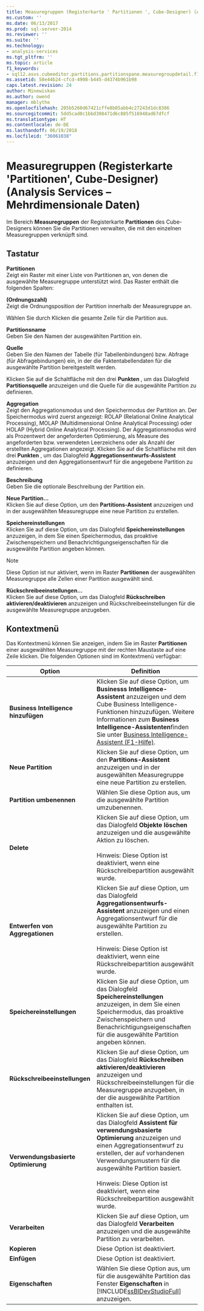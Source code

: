 ```yaml
---
title: Measuregruppen (Registerkarte ' Partitionen ', Cube-Designer) (Analysis Services – mehrdimensionale Daten) | Microsoft Docs
ms.custom: ''
ms.date: 06/13/2017
ms.prod: sql-server-2014
ms.reviewer: ''
ms.suite: ''
ms.technology:
- analysis-services
ms.tgt_pltfrm: ''
ms.topic: article
f1_keywords:
- sql12.asvs.cubeeditor.partitions.partitionspane.measuregroupdetail.f1
ms.assetid: 58e44b24-cfcd-4908-b445-d4374b961b98
caps.latest.revision: 24
author: Minewiskan
ms.author: owend
manager: mblythe
ms.openlocfilehash: 205b5260d67421cffe8b05abb4c27243d1dc8386
ms.sourcegitcommit: 5dd5cad0c1bbd308471d6c885f516948ad67dfcf
ms.translationtype: HT
ms.contentlocale: de-DE
ms.lasthandoff: 06/19/2018
ms.locfileid: "36061038"
---
```

# <a name="measure-groups-partitions-tab-cube-designer-analysis-services---multidimensional-data"></a>Measuregruppen (Registerkarte 'Partitionen', Cube-Designer) (Analysis Services – Mehrdimensionale Daten)
  Im Bereich **Measuregruppen** der Registerkarte **Partitionen** des Cube-Designers können Sie die Partitionen verwalten, die mit den einzelnen Measuregruppen verknüpft sind.  
  
## <a name="options"></a>Tastatur  
 **Partitionen**  
 Zeigt ein Raster mit einer Liste von Partitionen an, von denen die ausgewählte Measuregruppe unterstützt wird. Das Raster enthält die folgenden Spalten:  
  
 **(Ordnungszahl)**  
 Zeigt die Ordnungsposition der Partition innerhalb der Measuregruppe an.  
  
 Wählen Sie durch Klicken die gesamte Zeile für die Partition aus.  
  
 **Partitionsname**  
 Geben Sie den Namen der ausgewählten Partition ein.  
  
 **Quelle**  
 Geben Sie den Namen der Tabelle (für Tabellenbindungen) bzw. Abfrage (für Abfragebindungen) ein, in der die Faktentabellendaten für die ausgewählte Partition bereitgestellt werden.  
  
 Klicken Sie auf die Schaltfläche mit den drei **Punkten** , um das Dialogfeld **Partitionsquelle** anzuzeigen und die Quelle für die ausgewählte Partition zu definieren.  
  
 **Aggregation**  
 Zeigt den Aggregationsmodus und den Speichermodus der Partition an. Der Speichermodus wird zuerst angezeigt: ROLAP (Relational Online Analytical Processing), MOLAP (Multidimensional Online Analytical Processing) oder HOLAP (Hybrid Online Analytical Processing). Der Aggregationsmodus wird als Prozentwert der angeforderten Optimierung, als Measure des angeforderten bzw. verwendeten Leerzeichens oder als Anzahl der erstellten Aggregationen angezeigt. Klicken Sie auf die Schaltfläche mit den drei **Punkten** , um das Dialogfeld **Aggregationsentwurfs-Assistent** anzuzeigen und den Aggregationsentwurf für die angegebene Partition zu definieren.  
  
 **Beschreibung**  
 Geben Sie die optionale Beschreibung der Partition ein.  
  
 **Neue Partition...**  
 Klicken Sie auf diese Option, um den **Partitions-Assistent** anzuzeigen und in der ausgewählten Measuregruppe eine neue Partition zu erstellen.  
  
 **Speichereinstellungen**  
 Klicken Sie auf diese Option, um das Dialogfeld **Speichereinstellungen** anzuzeigen, in dem Sie einen Speichermodus, das proaktive Zwischenspeichern und Benachrichtigungseigenschaften für die ausgewählte Partition angeben können.  
  
> [!NOTE]  
>  Diese Option ist nur aktiviert, wenn im Raster **Partitionen** der ausgewählten Measuregruppe alle Zellen einer Partition ausgewählt sind.  
  
 **Rückschreibeeinstellungen...**  
 Klicken Sie auf diese Option, um das Dialogfeld **Rückschreiben aktivieren/deaktivieren** anzuzeigen und Rückschreibeeinstellungen für die ausgewählte Measuregruppe anzugeben.  
  
## <a name="context-menu"></a>Kontextmenü  
 Das Kontextmenü können Sie anzeigen, indem Sie im Raster **Partitionen** einer ausgewählten Measuregruppe mit der rechten Maustaste auf eine Zeile klicken. Die folgenden Optionen sind im Kontextmenü verfügbar:  
  
|Option|Definition|  
|------------|----------------|  
|**Business Intelligence hinzufügen**|Klicken Sie auf diese Option, um **Businesss Intelligence-Assistent** anzuzeigen und dem Cube Business Intelligence-Funktionen hinzuzufügen. Weitere Informationen zum **Business Intelligence-Assistenten**finden Sie unter [Business Intelligence-Assistent (F1-Hilfe)](business-intelligence-wizard-f1-help.md).|  
|**Neue Partition**|Klicken Sie auf diese Option, um den **Partitions-Assistent** anzuzeigen und in der ausgewählten Measuregruppe eine neue Partition zu erstellen.|  
|**Partition umbenennen**|Wählen Sie diese Option aus, um die ausgewählte Partition umzubenennen.|  
|**Delete**|Klicken Sie auf diese Option, um das Dialogfeld **Objekte löschen** anzuzeigen und die ausgewählte Aktion zu löschen.<br /><br /> Hinweis: Diese Option ist deaktiviert, wenn eine Rückschreibepartition ausgewählt wurde.|  
|**Entwerfen von Aggregationen**|Klicken Sie auf diese Option, um das Dialogfeld **Aggregationsentwurfs-Assistent** anzuzeigen und einen Aggregationsentwurf für die ausgewählte Partition zu erstellen.<br /><br /> Hinweis: Diese Option ist deaktiviert, wenn eine Rückschreibepartition ausgewählt wurde.|  
|**Speichereinstellungen**|Klicken Sie auf diese Option, um das Dialogfeld **Speichereinstellungen** anzuzeigen, in dem Sie einen Speichermodus, das proaktive Zwischenspeichern und Benachrichtigungseigenschaften für die ausgewählte Partition angeben können.|  
|**Rückschreibeeinstellungen**|Klicken Sie auf diese Option, um das Dialogfeld **Rückschreiben aktivieren/deaktivieren** anzuzeigen und Rückschreibeeinstellungen für die Measuregruppe anzugeben, in der die ausgewählte Partition enthalten ist.|  
|**Verwendungsbasierte Optimierung**|Klicken Sie auf diese Option, um das Dialogfeld **Assistent für verwendungsbasierte Optimierung** anzuzeigen und einen Aggregationsentwurf zu erstellen, der auf vorhandenen Verwendungsmustern für die ausgewählte Partition basiert.<br /><br /> Hinweis: Diese Option ist deaktiviert, wenn eine Rückschreibepartition ausgewählt wurde.|  
|**Verarbeiten**|Klicken Sie auf diese Option, um das Dialogfeld **Verarbeiten** anzuzeigen und die ausgewählte Partition zu verarbeiten.|  
|**Kopieren**|Diese Option ist deaktiviert.|  
|**Einfügen**|Diese Option ist deaktiviert.|  
|**Eigenschaften**|Wählen Sie diese Option aus, um für die ausgewählte Partition das Fenster **Eigenschaften** in [!INCLUDE[ssBIDevStudioFull](../includes/ssbidevstudiofull-md.md)] anzuzeigen.|  
  
  